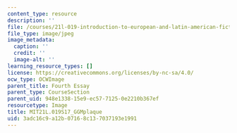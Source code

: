 ```yaml
---
content_type: resource
description: ''
file: /courses/21l-019-introduction-to-european-and-latin-american-fiction-great-books-on-the-page-and-on-the-screen-spring-2017/3adc16c9a12b07168c137037193e1991_MIT21L.019S17_GGMplaque.jpg
file_type: image/jpeg
image_metadata:
  caption: ''
  credit: ''
  image-alt: ''
learning_resource_types: []
license: https://creativecommons.org/licenses/by-nc-sa/4.0/
ocw_type: OCWImage
parent_title: Fourth Essay
parent_type: CourseSection
parent_uid: 948e1338-15e9-ec57-7125-0e2210b367ef
resourcetype: Image
title: MIT21L.019S17_GGMplaque
uid: 3adc16c9-a12b-0716-8c13-7037193e1991
---
```

